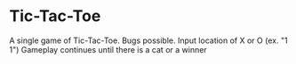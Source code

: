# Tic-Tac-Toe
A single game of Tic-Tac-Toe. Bugs possible.
Input location of X or O (ex. "1 1")
Gameplay continues until there is a cat or a winner
